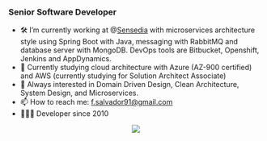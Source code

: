 ### Senior Software Developer 
- 🛠  I’m currently working at @[Sensedia](https://www.sensedia.com.br/) with microservices architecture style using Spring Boot with Java, messaging with RabbitMQ and database server with MongoDB. DevOps tools are Bitbucket, Openshift, Jenkins and AppDynamics.   
- 🌱 Currently studying cloud architecture with Azure (AZ-900 certified) and AWS (currently studying for Solution Architect Associate)
- 🔭 Always interested in Domain Driven Design, Clean Architecture, System Design, and Microservices. 
- 📫 How to reach me: f.salvador91@gmail.com  
- 👨🏽‍💻 Developer since 2010

<p align="center">
  <a href="https://skillicons.dev">
    <img src="https://skillicons.dev/icons?i=spring,java,rabbitmq,mongodb,dotnet,bitbucket,openshift,jenkins,azure,aws" />
  </a>
</p>

